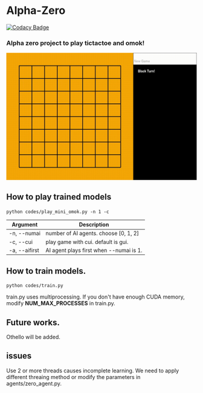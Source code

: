 # Alpha-Zero
[![Codacy Badge](https://app.codacy.com/project/badge/Grade/f63767bc614947ed8ba77c956fc25249)](https://www.codacy.com/gh/k1101jh/Alpha-Zero/dashboard?utm_source=github.com&amp;utm_medium=referral&amp;utm_content=k1101jh/Alpha-Zero&amp;utm_campaign=Badge_Grade)

### Alpha zero project to play tictactoe and omok!
<img src="readme_images/Omok_play.gif">

## How to play trained models
    python codes/play_mini_omok.py -n 1 -c

| Argument | Description |
|---|---|
| -n, --numai | number of AI agents. choose [0, 1, 2] |
| -c, --cui | play game with cui. default is gui. |
| -a, --aifirst | AI agent plays first when --numai is 1. |

## How to train models.
    python codes/train.py

train.py uses multiprocessing. If you don't have enough CUDA memory, modify **NUM_MAX_PROCESSES** in train.py.

## Future works.
Othello will be added.
## issues
Use 2 or more threads causes incomplete learning. We need to apply different threaing method or modify the parameters in agents/zero_agent.py.
